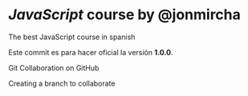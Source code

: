 # _JavaScript_ course by @jonmircha

The best JavaScript course in spanish

Este commit es para hacer oficial la versión **1.0.0**.

Git Collaboration on GitHub

Creating a branch to collaborate
